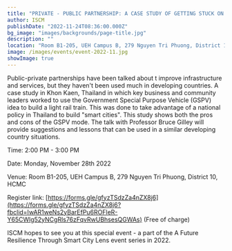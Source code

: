 ```yaml
---
title: "PRIVATE - PUBLIC PARTNERSHIP: A CASE STUDY OF GETTING STUCK ON THE SLOW TRAIN IN KHON KAEN, THAILAND"
author: ISCM
publishDate: "2022-11-24T08:36:00.000Z"
bg_image: "images/backgrounds/page-title.jpg"
description: "" 
location: "Room B1-205, UEH Campus B, 279 Nguyen Tri Phuong, District 10, HCMC"
image: /images/events/event-2022-11.jpg
showImage: true
---
```

Public-private partnerships have been talked about t improve infrastructure and services, but they haven't been used much in developing countries. A case study in Khon Kaen, Thailand in which key business and community leaders worked to use the Government Special Purpose Vehicle (GSPV) idea to build a light rail train. This was done to take advantage of a national policy in Thailand to build "smart cities". This study shows both the pros and cons of the GSPV mode. The talk with Professor Bruce Gilley will provide suggestions and lessons that can be used in a similar developing country situations.

Time: 2:00 PM - 3:00 PM

Date: Monday, November 28th 2022

Venue: Room B1-205, UEH Campus B, 279 Nguyen Tri Phuong, District 10, HCMC

Register link: [https://forms.gle/gfyzTSdzZa4nZX8j6](https://forms.gle/gfyzTSdzZa4nZX8j6?fbclid=IwAR1weNs2yBarEfPu6ROFleR-Y65CWlg52yNCgRls76zFqvRwUBhsesQGWAs) (Free of charge)

ISCM hopes to see you at this special event - a part of the A Future Resilience Through Smart City Lens event series in 2022.